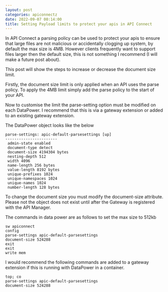 ```yaml
---
layout: post
categories: apiconnectz
date: 2022-09-07 00:14:00
title: Setting Payload limits to protect your apis in API Connect
---
```


In API Connect a parsing policy can be used to protect your apis to ensure that large files are not malicious or accidentally clogging up system, by default the max size is 4MB.  However clients frequently want to support files larger then the default size,  this is not something I recommend (I will make a future post about).

This post will show the steps to increase or decrease the document size limit.

<!--more-->

Firstly, the document size limit is only applied when an API uses the parse policy. To apply the 4MB limit simply add the parse policy to the start of your API.

Now to customise the limit the parse-setting option must be modified on each DataPower. I recommend that this is via a gateway extension or added to an existing gateway extension.


The DataPower object looks like the below

```
parse-settings: apic-default-parsesettings [up]
-----------------------
 admin-state enabled
 document-type detect
 document-size 4194304 bytes
 nesting-depth 512
 width 4096
 name-length 256 bytes
 value-length 8192 bytes
 unique-prefixes 1024
 unique-namespaces 1024
 unique-names 1024
 number-length 128 bytes
```

To change the document size you must modify the document-size attribute. Please not the object does not exist until after the Gateway is registered with the API Manager.

The commands in data power are as follows to set the max size to 512kb

```
sw apiconnect
config
parse-settings apic-default-parsesettings
document-size 524288
exit
exit
write mem
```

I would recommend the following commands are added to a gateway extension if this is running with DataPower in a container.
```
top; co
parse-settings apic-default-parsesettings
document-size 524288
```
